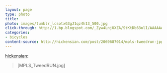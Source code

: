 ```yaml
---
layout: page
type: photo
title: 
photo: images/tumblr_lcsotxG3gJ1qz4h13_500.jpg
click-through: http://1.bp.blogspot.com/_Zyw4LnjUXZA/StKtDb63ulI/AAAAAAAAAt0/a0ac9AOMcKM/s1600-h/MPLS_TweedRUN.jpg
categories: 
- bicycles
content-source: http://hickensian.com/post/2069687014/mpls-tweedrun-jpg
---
```

<p><a href="http://hickensian.com/post/2069687014/mpls-tweedrun-jpg" class="tumblr_blog">hickensian</a>:</p>

<blockquote><p>[MPLS_TweedRUN.jpg]</p></blockquote>

<p></p>
